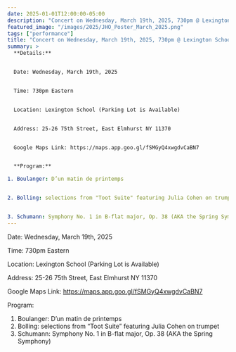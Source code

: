 ```yaml
---
date: 2025-01-01T12:00:00-05:00
description: "Concert on Wednesday, March 19th, 2025, 730pm @ Lexington School in East Elmhurst"
featured_image: "/images/2025/JHO_Poster_March_2025.png"
tags: ["performance"]
title: "Concert on Wednesday, March 19th, 2025, 730pm @ Lexington School in East Elmhurst"
summary: >
  **Details:**


  Date: Wednesday, March 19th, 2025


  Time: 730pm Eastern


  Location: Lexington School (Parking Lot is Available)


  Address: 25-26 75th Street, East Elmhurst NY 11370


  Google Maps Link: https://maps.app.goo.gl/fSMGyQ4xwgdvCaBN7


  **Program:**

1. Boulanger: D’un matin de printemps


2. Bolling: selections from "Toot Suite" featuring Julia Cohen on trumpet


3. Schumann: Symphony No. 1 in B-flat major, Op. 38 (AKA the Spring Symphony)
---
```


Date: Wednesday, March 19th, 2025

Time: 730pm Eastern

Location: Lexington School (Parking Lot is Available)

Address: 25-26 75th Street, East Elmhurst NY 11370

Google Maps Link: https://maps.app.goo.gl/fSMGyQ4xwgdvCaBN7

Program:

1. Boulanger: D’un matin de printemps
2. Bolling: selections from “Toot Suite” featuring Julia Cohen on trumpet
3. Schumann: Symphony No. 1 in B-flat major, Op. 38 (AKA the Spring Symphony)
